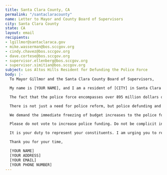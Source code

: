 ```yaml
---
title: Santa Clara County, CA
permalink: "/santaclaracounty"
name: Letter to Mayor and County Board of Supervisors
city: Santa Clara County
state: CA
layout: email
recipients:
- lgillmor@santaclaraca.gov
- mike.wasserman@bos.sccgov.org
- cindy.chavez@bos.sccgov.org
- dave.cortese@bos.sccgov.org
- supervisor.ellenberg@bos.sccgov.org
- supervisor.simitian@bos.sccgov.org
subject: Los Altos Hills Resident for Defunding the Police Force
body: |-
  To Mayor Gillmor and the Santa Clara County Board of Supervisors,

  My name is [YOUR NAME], and I am a resident of [CITY] in Santa Clara County. This past week, our nation and community have been gripped by protests calling for an end to racism and anti-Blackness and a complete overhaul in our approach to criminal justice in America. We are demanding that our voices be heard, and that real change be made to the way this city allocates its resources.

  The fact that the police force encompasses over 895 million dollars of the county’s general fund is shameful and unproductive. Research shows that a living wage, access to holistic health services and treatment, educational opportunity, and stable housing are far more successful at reducing crime than police or prisons (Source: Popular Democracy).

  There is not just a need for police reform, but police defunding and abolition, because the entire structure of the police force is inherently corrupt and ineffective. The average police recruit spends 58 hours learning how to shoot and only 8 hours learning how to de-escalate(Source: Campaign Zero). They are not trained or equipped to react to the vast majority of crises. Phillip McHarris (doctoral candidate focusing on race), argues that we must work towards a reality in which healthcare workers and emergency response teams handle substance abuse, domestic violence, homelessness, or mental health cases. Policies to “improve the police” are not enough, as there’s no evidence that implicit bias training or community relations initiatives help with reducing the abuses of policing (The Nation). We need to reimagine public safety to prioritize alternatives to conflict rather than defaulting to violence.

  We demand the immediate freezing of budget increases to the police force, cancelling of cadet classes, demilitarization of our forces, and reallocation of funds from police to community-led health and safety strategies.

  Please do not vote to increase police funding. Do not be complicit in the disproportionate targeting of people of color. Propose and vote to expand on its current efforts in healthcare, affordable housing, and restorative justice. We demand a budget that supports community wellbeing, rather than empowers the police forces that tear them apart.

  It is your duty to represent your constituents. I am urging you to revise the Santa Clara County budget for the next fiscal year, and to fund #CareNotCops. We can be a beacon for other cities to follow if only we have the courage to change.

  Thank you for your time,

  [YOUR NAME]
  [YOUR ADDRESS]
  [YOUR EMAIL]
  [YOUR PHONE NUMBER]
---
```


